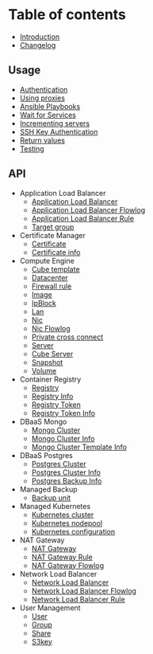 # Table of contents

* [Introduction](README.md)
* [Changelog](changelog.md)

## Usage

* [Authentication](usage/authentication.md)
* [Using proxies](usage/http_proxy.md)
* [Ansible Playbooks](usage/ansibleplaybooks.md)
* [Wait for Services](usage/waitforservices.md)
* [Incrementing servers](usage/incrementingservers.md)
* [SSH Key Authentication](usage/sshkeyauthentication.md)
* [Return values](usage/returnvalues.md)
* [Testing](usage/testing.md)

## API

* Application Load Balancer
    * [Application Load Balancer](api/applicationloadbalancer/application_load_balancer.md)
    * [Application Load Balancer Flowlog](api/applicationloadbalancer/application_load_balancer_flowlog.md)
    * [Application Load Balancer Rule](api/applicationloadbalancer/application_load_balancer_rule.md)
    * [Target group](api/applicationloadbalancer/target_group.md)
* Certificate Manager
    * [Certificate](api/certificate/certificate.md)
    * [Certificate info](api/certificate/certificate_info.md)
* Compute Engine
    * [Cube template](api/compute-engine/cube_template.md)
    * [Datacenter](api/compute-engine/datacenter.md)
    * [Firewall rule](api/compute-engine/firewall_rule.md)
    * [Image](api/compute-engine/image.md)
    * [IpBlock](api/compute-engine/ipblock.md)
    * [Lan](api/compute-engine/lan.md)
    * [Nic](api/compute-engine/nic.md)
    * [Nic Flowlog](api/compute-engine/nic_flowlog.md)
    * [Private cross connect](api/compute-engine/pcc.md)
    * [Server](api/compute-engine/server.md)
    * [Cube Server](api/compute-engine/cube_server.md)
    * [Snapshot](api/compute-engine/snapshot.md)
    * [Volume](api/compute-engine/volume.md)
* Container Registry
    * [Registry](api/container-registry/registry.md)
    * [Registry Info](api/container-registry/registry_info.md)
    * [Registry Token](api/container-registry/registry_token.md)
    * [Registry Token Info](api/container-registry/registry_token_info.md)
* DBaaS Mongo
    * [Mongo Cluster](api/dbaas-mongo/mongo_cluster.md)
    * [Mongo Cluster Info](api/dbaas-mongo/mongo_cluster_info.md)
    * [Mongo Cluster Template Info](api/dbaas-mongo/mongo_cluster_template_info.md)
* DBaaS Postgres
    * [Postgres Cluster](api/dbaas-postgres/postgres_cluster.md)
    * [Postgres Cluster Info](api/dbaas-postgres/postgres_cluster_info.md)
    * [Postgres Backup Info](api/dbaas-postgres/postgres_backup_info.md)
* Managed Backup
    * [Backup unit](api/managed-backup/backupunit.md)
* Managed Kubernetes
    * [Kubernetes cluster](api/managed-kubernetes/k8scluster.md)
    * [Kubernetes nodepool](api/managed-kubernetes/k8snodepool.md)
    * [Kubernetes configuration](api/managed-kubernetes/k8sconfig.md)
* NAT Gateway
    * [NAT Gateway](api/natgateway/nat_gateway.md)
    * [NAT Gateway Rule](api/natgateway/nat_gateway_rule.md)
    * [NAT Gateway Flowlog](api/natgateway/nat_gateway_flowlog.md)
* Network Load Balancer
    * [Network Load Balancer](api/networkloadbalancer/network_load_balancer.md)
    * [Network Load Balancer Flowlog](api/networkloadbalancer/network_load_balancer_flowlog.md)
    * [Network Load Balancer Rule](api/networkloadbalancer/network_load_balancer_rule.md)
* User Management
    * [User](api/user-management/user.md)
    * [Group](api/user-management/group.md)
    * [Share](api/user-management/share.md)
    * [S3key](api/user-management/s3key.md)